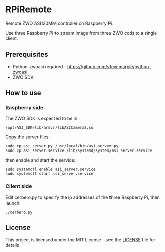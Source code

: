 # RPiRemote

Remote ZWO ASI120MM controller on Raspberry Pi.

Use three Raspberry Pi to stream image from three ZWO ccds to a single client.

## Prerequisites
* Python-zwoasi required - https://github.com/stevemarple/python-zwoasi
* ZWO SDK

## How to use
### Raspberry side
The ZWO SDK is expected to be in
```
/opt/ASI_SDK/lib/armv7/libASICamera2.so
```

Copy the server files:
```
sudo cp asi_server.py /usr/local/bin/asi_server.py
sudo cp asi_server.service /lib/systemd/system/asi_server.service
```

then enable and start the service:
```
sudo systemctl enable asi_server.service
sudo systemctl start asi_server.service
```

### Client side
Edit cerbero.py to specify the ip addresses of the three Raspberry Pi, then launch:
```
./cerbero.py
```


## License

This project is licensed under the MIT License - see the [LICENSE](LICENSE) file for details 

